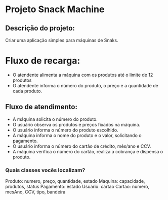 # Projeto Snack Machine

## Descrição do projeto:

Criar uma aplicação simples para máquinas de Snaks.

# Fluxo de recarga:
- O atendente alimenta a máquina com os produtos até o limite de 12 produtos
- O atendente informa o número do produto, o preço e a quantidade de cada produto.

## Fluxo de atendimento:
- A máquina solicita o número do produto.
- O usuário observa os produtos e preços fixados na máquina.
- O usuário informa o número do produto escolhido.
- A máquina informa o nome do produto e o valor, solicitando o pagamento.
- O usuário informa o número do cartão de crédito, mês/ano e CCV.
- A máquina verifica o número do cartão, realiza a cobrança e dispensa o produto.

### Quais classes vocês localizam?

Produto: numero, preço, quantidade, estado
Maquina: capacidade, produtos, status
Pagamento: estado
Usuario: cartao
Cartao: numero, mesAno, CCV, tipo, bandeira
